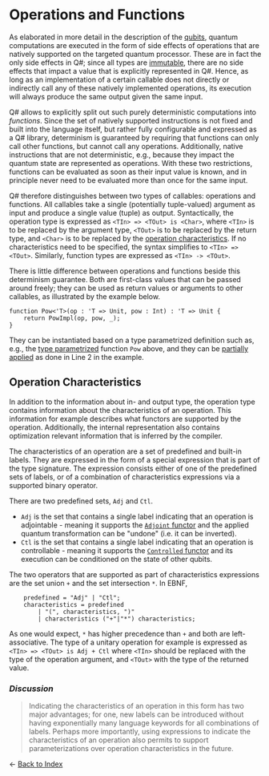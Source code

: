 # Operations and Functions

As elaborated in more detail in the description of the [qubits](https://github.com/microsoft/qsharp-language/blob/main/Specifications/Language/4_TypeSystem/QuantumDataTypes.md#qubits), quantum computations are executed in the form of side effects of operations that are natively supported on the targeted quantum processor. These are in fact the only side effects in Q#; since all types are [immutable](https://github.com/microsoft/qsharp-language/blob/main/Specifications/Language/4_TypeSystem/Immutability.md#immutability), there are no side effects that impact a value that is explicitly represented in Q#. Hence, as long as an implementation of a certain callable does not directly or indirectly call any of these natively implemented operations, its execution will always produce the same output given the same input. 

Q# allows to explicitly split out such purely deterministic computations into *functions*. Since the set of natively supported instructions is not fixed and built into the language itself, but rather fully configurable and expressed as a Q# library, determinism is guaranteed by requiring that functions can only call other functions, but cannot call any operations. Additionally, native instructions that are not deterministic, e.g., because they impact the quantum state are represented as operations. With these two restrictions, functions can be evaluated as soon as their input value is known, and in principle never need to be evaluated more than once for the same input. 

Q# therefore distinguishes between two types of callables: operations and functions. All callables take a single (potentially tuple-valued) argument as input and produce a single value (tuple) as output. Syntactically, the operation type is expressed as `<TIn> => <TOut> is <Char>`, where `<TIn>` is to be replaced by the argument type, `<TOut>` is to be replaced by the return type, and `<Char>` is to be replaced by the [operation characteristics](#operation-characteristics). If no characteristics need to be specified, the syntax simplifies to `<TIn> => <TOut>`. Similarly, function types are expressed as `<TIn> -> <TOut>`. 

There is little difference between operations and functions beside this determinism guarantee. Both are first-class values that can be passed around freely; they can be used as return values or arguments to other callables, as illustrated by the example below.
```qsharp
function Pow<'T>(op : 'T => Unit, pow : Int) : 'T => Unit {
    return PowImpl(op, pow, _);
}
```

They can be instantiated based on a type parametrized definition such as, e.g., the [type parametrized](https://github.com/microsoft/qsharp-language/blob/main/Specifications/Language/4_TypeSystem/TypeParameterizations.md#type-parameterizations) function `Pow` above, and they can be [partially applied](https://github.com/microsoft/qsharp-language/blob/main/Specifications/Language/3_Expressions/PartialApplication.md#partial-application) as done in Line 2 in the example. 


## Operation Characteristics

In addition to the information about in- and output type, the operation type contains information about the characteristics of an operation. This information for example describes what functors are supported by the operation. Additionally, the internal representation also contains optimization relevant information that is inferred by the compiler. 

The characteristics of an operation are a set of predefined and built-in labels. 
They are expressed in the form of a special expression that is part of the type signature. The expression consists either of one of the predefined sets of labels, or of a combination of characteristics expressions via a supported binary operator. 

There are two predefined sets, `Adj` and `Ctl`. 
- `Adj` is the set that contains a single label indicating that an operation is adjointable - meaning it supports the [`Adjoint` functor](https://github.com/microsoft/qsharp-language/blob/main/Specifications/Language/3_Expressions/FunctorApplication.md#functor-application) and the applied quantum transformation can be "undone" (i.e. it can be inverted).   
- `Ctl` is the set that contains a single label indicating that an operation is controllable - meaning it supports the [`Controlled` functor](https://github.com/microsoft/qsharp-language/blob/main/Specifications/Language/3_Expressions/FunctorApplication.md#functor-application) and
its execution can be conditioned on the state of other qubits. 

The two operators that are supported as part of characteristics expressions are the set union `+` and the set intersection `*`. 
In EBNF, 
```
    predefined = "Adj" | "Ctl";
    characteristics = predefined 
        | "(", characteristics, ")" 
        | characteristics ("+"|"*") characteristics;
```
As one would expect, `*` has higher precedence than `+` and both are left-associative. The type of a unitary operation for example is expressed as `<TIn> => <TOut> is Adj + Ctl` where `<TIn>` should be replaced with the type of the operation argument, and `<TOut>` with the type of the returned value. 

### *Discussion*
>Indicating the characteristics of an operation in this form has two major advantages; for one, new labels can be introduced without having exponentially many language keywords for all combinations of labels. Perhaps more importantly, using expressions to indicate the characteristics of an operation also permits to support parameterizations over operation characteristics in the future. 


← [Back to Index](https://github.com/microsoft/qsharp-language/tree/main/Specifications/Language#index)